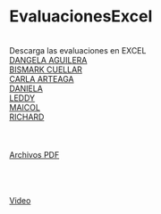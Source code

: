 # EvaluacionesExcel
<br> Descarga las evaluaciones en EXCEL
<br> <a href="EVALUACION - ANGELA AGUILERA.xlsx" download="EVALUACION - ANGELA AGUILERA.xlsx">DANGELA AGUILERA
<br> <a href="EVALUACION - BISMARK CUELLAR.xlsx" download="EVALUACION - BISMARK CUELLAR.xlsx">BISMARK CUELLAR
<br> <a href="EVALUACION - CARLA ARTEAGA.xlsx" download="EVALUACION - CARLA ARTEAGA.xlsx">CARLA ARTEAGA
<br> <a href="EVALUACION - DANIELA.xlsx" download="EVALUACION - DANIELA.xlsx">DANIELA
<br> <a href="EVALUACION - LEDDY.xlsx" download="#EVALUACION - LEDDY.xlsx">LEDDY
<br> <a href="EVALUACION - MAICOL.xlsx" download="VALUACION - MAICOL.xlsx">MAICOL
<br> <a href="EVALUACION - RICHARD.xlsx" download="EVALUACION - RICHARD.xlsx">RICHARD</a>
<br><br><br>
<br> <a href="https://cactrirl.github.io/Evaluaiciones/">Archivos PDF</a>

<br><br>
<br> <a href="https://player.vimeo.com/video/775127474?h=a80359712e" download="video.mp4">Video</a>
